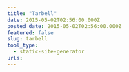 ```yaml
---
title: "Tarbell"
date: 2015-05-02T02:56:00.000Z
posted_date: 2015-05-02T02:56:00.000Z
featured: false
slug: tarbell
tool_type: 
  - static-site-generator
urls:
---
```






